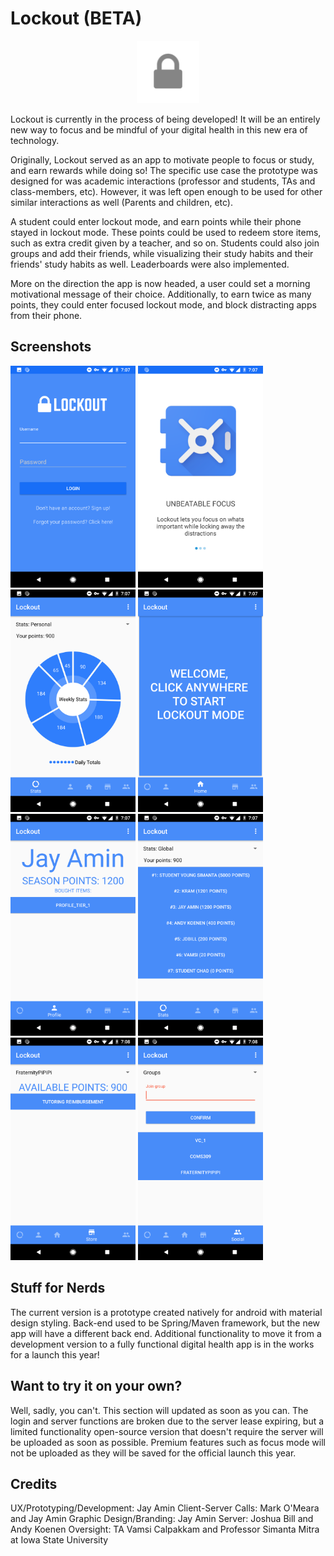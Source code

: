 
# Lockout (BETA)
<p align="center">
  <img src="./lockout-client/readme-src/ic_launcher.png" alt="[placeholder for Lockout logo]"
       height="100">
</p>

Lockout is currently in the process of being developed! It will be an entirely new way to focus and be mindful of your digital health in this new era of technology.

Originally, Lockout served as an app to motivate people to focus or study, and earn rewards while doing so! The specific use case the prototype was designed for was academic interactions (professor and students, TAs and class-members, etc). However, it was left open enough to be used for other similar interactions as well (Parents and children, etc).

A student could enter lockout mode, and earn points while their phone stayed in lockout mode. These points could be used to redeem store items, such as extra credit given by a teacher, and so on. Students could also join groups and add their friends, while visualizing their study habits and their friends' study habits as well. Leaderboards were also implemented.

More on the direction the app is now headed, a user could set a morning motivational message of their choice. Additionally, to earn twice as many points, they could enter focused lockout mode, and block distracting apps from their phone.

## Screenshots

<img src="./lockout-client/readme-src/ss-1.png" alt="image not found :(" width="200">
<img src="./lockout-client/readme-src/ss-2.png" alt="image not found :(" width="200">
<img src="./lockout-client/readme-src/ss-3.png" alt="image not found :(" width="200">
<img src="./lockout-client/readme-src/ss-4.png" alt="image not found :(" width="200">
<img src="./lockout-client/readme-src/ss-5.png" alt="image not found :(" width="200">
<img src="./lockout-client/readme-src/ss-6.png" alt="image not found :(" width="200">
<img src="./lockout-client/readme-src/ss-7.png" alt="image not found :(" width="200">
<img src="./lockout-client/readme-src/ss-8.png" alt="image not found :(" width="200">

## Stuff for Nerds

The current version is a prototype created natively for android with material design styling. Back-end used to be Spring/Maven framework, but the new app will have a different back end. Additional functionality to move it from a development version to a fully functional digital health app is in the works for a launch this year!

## Want to try it on your own?

Well, sadly, you can't. This section will updated as soon as you can. The login and server functions are broken due to the server lease expiring, but a limited functionality open-source version that doesn't require the server will be uploaded as soon as possible. Premium features such as focus mode will not be uploaded as they will be saved for the official launch this year.


## Credits
UX/Prototyping/Development: Jay Amin
Client-Server Calls: Mark O'Meara and Jay Amin
Graphic Design/Branding: Jay Amin
Server: Joshua Bill and Andy Koenen
Oversight: TA Vamsi Calpakkam and Professor Simanta Mitra at Iowa State University
